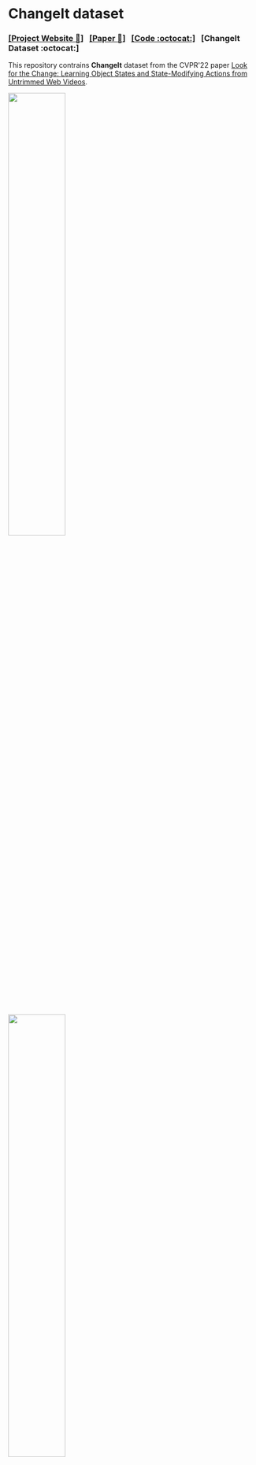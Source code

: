# ChangeIt dataset

### [[Project Website :dart:]](https://data.ciirc.cvut.cz/public/projects/2022LookForTheChange/)&nbsp;&nbsp;&nbsp;[[Paper :page_with_curl:]](https://arxiv.org/abs/2203.11637)&nbsp;&nbsp;&nbsp;[[Code :octocat:]](https://github.com/soCzech/LookForTheChange)&nbsp;&nbsp;&nbsp;[ChangeIt Dataset :octocat:]

This repository contrains **ChangeIt** dataset from the CVPR'22 paper [Look for the Change: Learning Object States and State-Modifying Actions from Untrimmed Web Videos](https://arxiv.org/abs/2203.11637).

<img src="https://data.ciirc.cvut.cz/public/projects/2022LookForTheChange/resources/img/dragon_fruit1.svg" style="width:48%">&nbsp;&nbsp;&nbsp;&nbsp;&nbsp;&nbsp;<img src="https://data.ciirc.cvut.cz/public/projects/2022LookForTheChange/resources/img/dragon_fruit2.svg" style="width:48%">


## Dataset structure
- `videos/category_name.csv`: List of YouTube video ids corresponding to given category.
  The second column represents relevance score _r_ for given video. Details on the score computation are in the paper.
- `annotations/category_name/video_id.fps1.csv`: Annotation for a given video (only test videos are annotated).
  The first column is time in seconds of the original video. The second column is the label id associated with a given second of the video.
- `labels.csv`: Mapping of label ids to human-readable labels.
- `categories.csv`: Mapping of category names to human-readable names.
  The last column is the centering hyper-parameter theta for each category (see the paper for details).


## Video download
We recommend using [youtube-dl](https://github.com/ytdl-org/youtube-dl) for download of the videos.
- To download the videos in reasonable quality, we suggest for example the following set of commands.
  ```shell
  CAT="apple"
  mkdir -p downloads/${CAT}
  sed -r -e 's#^#youtube-dl https://www.youtube.com/watch?v=#' \
         -e "s#,.*# -o 'downloads/${CAT}/%(id)s.%(ext)s' -f 'bestvideo[height<=480]'#" \
      videos/${CAT}.csv > downloads/${CAT}.sh
  sh ./downloads/${CAT}.sh
  ```
- Note, you may need to add `youtube-dl` to path by `export PATH=$PATH:/path/to/folder/with/youtube-dl`.

You can also request to download ChangeIt videos from our servers.
- Send an email to _tomas.soucek at cvut dot cz_ specifiing your name and affiliation. Please use your institutional email (i.e. not gmail, etc.).
- The resolution of all videos we provide is approximately 480p. The annotated videos are also available in their best resolution as downloaded from YouTube.


## References
Tomáš Souček, Jean-Baptiste Alayrac, Antoine Miech, Ivan Laptev, and Josef Sivic.
[Look for the Change: Learning Object States and State-Modifying Actions from Untrimmed Web Videos](https://arxiv.org/abs/2203.11637).
In Proceedings of the IEEE Conference on Computer Vision and Pattern Recognition (CVPR), 2022.

```bibtex
@inproceedings{soucek2022lookforthechange,
    title={Look for the Change: Learning Object States and State-Modifying Actions from Untrimmed Web Videos},
    author={Sou\v{c}ek, Tom\'{a}\v{s} and Alayrac, Jean-Baptiste and Miech, Antoine and Laptev, Ivan and Sivic, Josef},
    booktitle = {Proceedings of the IEEE Conference on Computer Vision and Pattern Recognition (CVPR)},
    month = {June},
    year = {2022}
}
```

## Disclaimer
Note the distribution of identities and activities in the ChangeIt dataset may not be representative of the global human population and the diversity in society.
Please be careful of unintended societal, gender, racial and other biases when training or deploying models trained on this data.
More details are available in the [paper](https://arxiv.org/abs/2203.11637).


## Acknowledgements
The project was supported by the European Regional Development Fund under the project IMPACT (reg. no. CZ.02.1.01/0.0/0.0/15_003/0000468) and by the Ministry of Education, Youth and Sports of the Czech Republic through the e-INFRA CZ (ID:90140), the French government under management of Agence Nationale de la Recherche as part of the "Investissements d'avenir" program, reference ANR19-P3IA-0001 (PRAIRIE 3IA Institute), and Louis Vuitton ENS Chair on Artificial Intelligence. We would like to also thank Kateřina Součková and Lukáš Kořínek for their help with the dataset.

